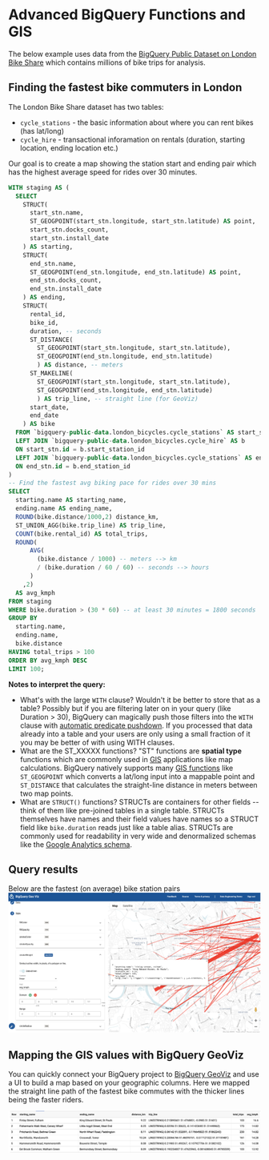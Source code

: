 # Advanced BigQuery Functions and GIS

The below example uses data from the [BigQuery Public Dataset on London Bike Share](https://cloud.google.com/bigquery/public-data/) which contains millions of bike trips for analysis.

## Finding the fastest bike commuters in London
The London Bike Share dataset has two tables:
- `cycle_stations` - the basic information about where you can rent bikes (has lat/long)
- `cycle_hire` - transactional inforamation on rentals (duration, starting location, ending location etc.)

Our goal is to create a map showing the station start and ending pair which has the highest average speed for rides over 30 minutes. 

```sql
WITH staging AS (
  SELECT 
    STRUCT(
      start_stn.name,
      ST_GEOGPOINT(start_stn.longitude, start_stn.latitude) AS point,
      start_stn.docks_count,
      start_stn.install_date
    ) AS starting,
    STRUCT(
      end_stn.name,
      ST_GEOGPOINT(end_stn.longitude, end_stn.latitude) AS point,
      end_stn.docks_count,
      end_stn.install_date
    ) AS ending,
    STRUCT(
      rental_id,
      bike_id,
      duration, -- seconds
      ST_DISTANCE(
        ST_GEOGPOINT(start_stn.longitude, start_stn.latitude),
        ST_GEOGPOINT(end_stn.longitude, end_stn.latitude)
        ) AS distance, -- meters
      ST_MAKELINE(
        ST_GEOGPOINT(start_stn.longitude, start_stn.latitude),
        ST_GEOGPOINT(end_stn.longitude, end_stn.latitude)
        ) AS trip_line, -- straight line (for GeoViz)
      start_date,
      end_date
    ) AS bike
  FROM `bigquery-public-data.london_bicycles.cycle_stations` AS start_stn
  LEFT JOIN `bigquery-public-data.london_bicycles.cycle_hire` AS b
  ON start_stn.id = b.start_station_id
  LEFT JOIN `bigquery-public-data.london_bicycles.cycle_stations` AS end_stn
  ON end_stn.id = b.end_station_id
)
-- Find the fastest avg biking pace for rides over 30 mins
SELECT 
  starting.name AS starting_name,
  ending.name AS ending_name,
  ROUND(bike.distance/1000,2) distance_km,
  ST_UNION_AGG(bike.trip_line) AS trip_line,
  COUNT(bike.rental_id) AS total_trips,
  ROUND(
      AVG(
        (bike.distance / 1000) -- meters --> km
        / (bike.duration / 60 / 60) -- seconds --> hours
      )
    ,2)
  AS avg_kmph
FROM staging
WHERE bike.duration > (30 * 60) -- at least 30 minutes = 1800 seconds
GROUP BY 
  starting.name,
  ending.name,
  bike.distance
HAVING total_trips > 100
ORDER BY avg_kmph DESC
LIMIT 100;
```

__Notes to interpret the query:__
- What's with the large `WITH` clause? Wouldn't it be better to store that as a table? Possibly but if you are filtering later on in your query (like Duration > 30), BigQuery can magically push those filters into the `WITH` clause with [automatic predicate pushdown](https://cloud.google.com/bigquery/docs/reference/standard-sql/migrating-from-legacy-sql#advantages_of_standard_sql). If you processed that data already into a table and your users are only using a small fraction of it you may be better of with using WITH clauses. 
- What are the ST_XXXXX functions? "ST" functions are __spatial type__ functions which are commonly used in [GIS](https://en.wikipedia.org/wiki/Geographic_information_system) applications like map calculations. BigQuery natively supports many [GIS functions](https://cloud.google.com/bigquery/docs/reference/standard-sql/geography_functions) like `ST_GEOGPOINT` which converts a lat/long input into a mappable point and `ST_DISTANCE` that calculates the straight-line distance in meters between two map points. 
- What are `STRUCT()` functions? STRUCTs are containers for other fields -- think of them like pre-joined tables in a single table. STRUCTs themselves have names and their field values have names so a STRUCT field like `bike.duration` reads just like a table alias. STRUCTs are commonly used for readability in very wide and denormalized schemas like the [Google Analytics schema](https://support.google.com/analytics/answer/3437719?hl=en). 

## Query results
Below are the fastest (on average) bike station pairs
![Query Results](img/fastest_commuters.png)

## Mapping the GIS values with BigQuery GeoViz
You can quickly connect your BigQuery project to [BigQuery GeoViz](https://bigquerygeoviz.appspot.com/) and use a UI to build a map based on your geographic columns. Here we mapped the straight line path of the fastest bike commutes with the thicker lines being the faster riders. 

![BigQuery GeoViz of London Bike Share](img/london_pace_bikes.png)







